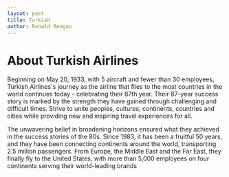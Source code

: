 ```yaml
---
layout: post
title: Turkish
author: Ronald Reagan
---
```

# About Turkish Airlines

Beginning on May 20, 1933, with 5 aircraft and fewer than 30 employees, Turkish Airlines's journey as the airline that flies to the most countries in the world continues today - celebrating their 87th year. Their 87-year success story is marked by the strength they have gained through challenging and difficult times. Strive to unite peoples, cultures, continents, countries and cities while providing new and inspiring travel experiences for all. 

The unwavering belief in broadening horizons ensured what they achieved in the success stories of the 80s. Since 1983, it has been a fruitful 50 years, and they have been connecting continents around the world, transporting 2.5 million passengers. From Europe, the Middle East and the Far East, they finally fly to the United States, with more than 5,000 employees on four continents serving their world-leading brands
